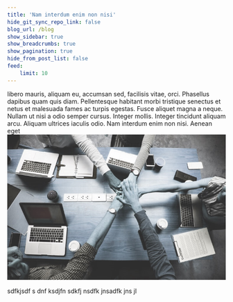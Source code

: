 ```yaml
---
title: 'Nam interdum enim non nisi'
hide_git_sync_repo_link: false
blog_url: /blog
show_sidebar: true
show_breadcrumbs: true
show_pagination: true
hide_from_post_list: false
feed:
    limit: 10
---
```


libero mauris, aliquam eu, accumsan sed, facilisis vitae, orci. Phasellus dapibus quam quis diam. Pellentesque habitant morbi tristique senectus et netus et malesuada fames ac turpis egestas. Fusce aliquet magna a neque. Nullam ut nisi a odio semper cursus. Integer mollis. Integer tincidunt aliquam arcu. Aliquam ultrices iaculis odio. Nam interdum enim non nisi. Aenean eget
![](aboutus.jpg)

sdfkjsdf s dnf ksdjfn sdkfj nsdfk jnsadfk jns jl
